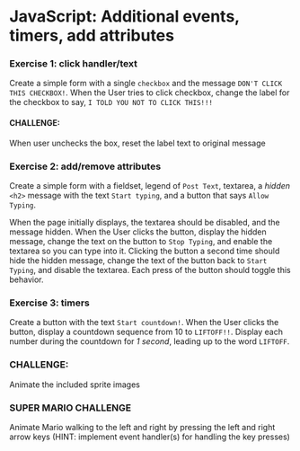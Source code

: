 # JavaScript: Additional events, timers, add attributes

### Exercise 1: click handler/text
Create a simple form with a single `checkbox` and the message `DON'T CLICK THIS CHECKBOX!`. When the User tries to click checkbox, change the label for the checkbox to say, `I TOLD YOU NOT TO CLICK THIS!!!`

#### CHALLENGE:
When user unchecks the box, reset the label text to original message

### Exercise 2: add/remove attributes
Create a simple form with a fieldset, legend of `Post Text`, textarea, a *hidden* `<h2>` message with the text `Start typing`, and a button that says `Allow Typing`. 

When the page initially displays, the textarea should be disabled, and the message hidden. When the User clicks the button, display the hidden message, change the text on the button to `Stop Typing`, and enable the textarea so you can type into it. Clicking the button a second time should hide the hidden message, change the text of the button back to `Start Typing`, and disable the textarea. Each press of the button should toggle this behavior.

### Exercise 3: timers
Create a button with the text `Start countdown!`. When the User clicks the button, display a countdown sequence from 10 to `LIFTOFF!!`. Display each number during the countdown for *1 second*, leading up to the word `LIFTOFF`.

### CHALLENGE:
Animate the included sprite images

### SUPER MARIO CHALLENGE
Animate Mario walking to the left and right by pressing the left and right arrow keys (HINT: implement event handler(s) for handling the key presses)
